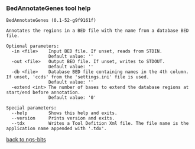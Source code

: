 ### BedAnnotateGenes tool help
	BedAnnotateGenes (0.1-52-g9f9161f)
	
	Annotates the regions in a BED file with the name from a database BED file.
	
	Optional parameters:
	  -in <file>    Input BED file. If unset, reads from STDIN.
	                Default value: ''
	  -out <file>   Output BED file. If unset, writes to STDOUT.
	                Default value: ''
	  -db <file>    Database BED file containing names in the 4th column. If unset, 'ccds' from the 'settings.ini' file is used.
	                Default value: ''
	  -extend <int> The number of bases to extend the database regions at start/end before annotation.
	                Default value: '0'
	
	Special parameters:
	  --help        Shows this help and exits.
	  --version     Prints version and exits.
	  --tdx         Writes a Tool Defition Xml file. The file name is the application name appended with '.tdx'.
	
[back to ngs-bits](https://github.com/marc-sturm/ngs-bits)